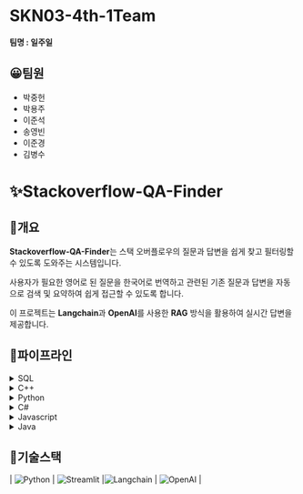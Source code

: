 # SKN03-4th-1Team

**팀명 : 일주일**

## 😀팀원

- 박중헌
- 박용주
- 이준석
- 송영빈
- 이준경
- 김병수

# ✨Stackoverflow-QA-Finder

## 📌개요

**Stackoverflow-QA-Finder**는 스택 오버플로우의 질문과 답변을 쉽게 찾고 필터링할 수 있도록 도와주는 시스템입니다.

사용자가 필요한 영어로 된 질문을 한국어로 번역하고 관련된 기존 질문과 답변을 자동으로 검색 및 요약하여 쉽게 접근할 수 있도록 합니다.

이 프로젝트는 **Langchain**과 **OpenAI**를 사용한 **RAG** 방식을 활용하여 실시간 답변을 제공합니다.

## 📌파이프라인

<details>
  <summary> SQL</summary>

### 1. 데이터 수집

- **StackOverflow 질문과 답변 수집**

  - StackExchange API를 사용하여 질문과 답변 데이터 수집

- **데이터 전처리**

  - SQL 코드는 보존하면서 HTML 태그 제거

- **임베딩 및 Vector Database 생성**
  - 임베딩 모델 및 FAISS를 사용하여 vectorDB 생성

### 2. 초기화 단계

- **임베딩 및 LLM 설정**:
  - OpenAI 모델 (`gpt-4o-mini`)과 텍스트 임베딩 모델 (`text-embedding-3-small`)을 초기화
- **벡터 DB 로드**:

  - **FAISS 벡터 데이터베이스**를 로드하여 SQL 관련 질문을 벡터화하고, 유사 질문 검색 기능을 설정

- **에이전트 초기화**:
  - LangChain 에이전트를 사용하여 **검색기**와 **생성 모델**을 통합
  - `Retriever`: 벡터 DB에서 질문에 대한 관련 정보 검색
  - `Example Answer Provider`: SQL 질문에 대한 예시 답변 생성

### 3. 대화 관리

- **대화 히스토리 저장**:
  - 사용자의 질문과 챗봇의 응답을 **세션에 저장**하여 대화 히스토리 유지

### 4. 질문 처리 및 응답 생성

- **유사 질문 검색**:

  - 사용자의 질문을 벡터화하여 **벡터 DB**에서 유사한 질문을 검색

- **응답 생성**:
  - 생성 모델이 검색된 유사 질문 결과와 대화 히스토리를 기반으로 답변 생성

### 5. 유사 질문 표시

- **답변과 유사한 질문 출력**
###
## 실행화면
![image](https://github.com/user-attachments/assets/cbe0e9eb-9326-4790-b99a-d6ada6821241)
</details>
<details>
  <summary>C++</summary>
  
### 1. Stack Overflow 데이터 수집
   - Stack Overflow의 질문과 답변을 수집하여 챗봇 학습에 필요한 데이터를 확보
      - Stack Overflow API를 사용하여 질문과 답변 데이터 수집
      - 각 질문의 태그, 질문 내용, 답변 등을 포함한 JSON 형식으로 데이터를 저장
      - 채택된 답변만 수집

### 2. 데이터 전처리

- 텍스트 전처리: 불필요한 특수문자 제거, 소문자 변환, HTML 태그 제거 등의 전처리

### 3. 임베딩 및 청킹

- 질문과 답변을 벡터화하여 유사 질문 검색에 사용할 벡터 DB를 생성하고, 긴 문장을 효율적으로 처리하기 위해 답변만 청킹 (질문은 거의 다 짧음)
  - **청킹**: 긴 텍스트는 일정한 길이의 청크로 나눠서 처리
  - **임베딩**: 각 청크를 임베딩(벡터)으로 변환하기 위해 OPENAI text-embedding-3-small 모델 사용
  - **벡터 저장**: 청킹과 임베딩을 거친 벡터들을 FAISS에 저장

### 4. Retriever 구축

- 챗봇에 입력한 질문과 유사한 질문을 벡터 DB에서 검색하여 답변 반환 (한글로)
  - 사용자의 질문을 GoogleTranslator로 영어로 번역 후 임베딩을 통해 **유사도**가 가장 높은 질문 벡터 검색

### 5. Reranker 설정

- 크로스 인코더를 사용해 검색된 답변 후보 중 가장 적절한 답변을 재정렬하여 최적의 답변을 선택

### 6. LLM을 사용한 답변 요약 및 참고 자료 제공

- 프롬프트를 스택오버플로우에 맞게 작성 - LLM을 통해 이해하기 쉬운 형태로 답변을 요약 - 관련 질문이나 참고 자료 링크를 추가
   
## 실행 화면
![c_1](https://github.com/user-attachments/assets/b6f0a205-e218-4026-beaf-9ad4cc3ef982)
![c_2](https://github.com/user-attachments/assets/278a3eb2-d8fc-405e-84b3-92245e199081)
![c_3](https://github.com/user-attachments/assets/8a31f2d0-403b-4701-b463-48bf545dc192)

</details>

<details>
  <summary>Python</summary>

</details>

<details>
  <summary>C#</summary>

</details>

<details>
  <summary>Javascript</summary>

</details>

<details>
  <summary>Java</summary>

</details>

###

## 📌기술스택

| ![Python](https://img.shields.io/badge/Python-3776AB?logo=python&logoColor=white) | ![Streamlit](https://img.shields.io/badge/Streamlit-FF4B4B?logo=streamlit&logoColor=whit) |![Langchain](https://img.shields.io/badge/Langchain-00C7B7?logo=langchain&logoColor=white) | ![OpenAI](https://img.shields.io/badge/OpenAI-343541?logo=openai&logoColor=white) |
